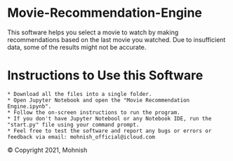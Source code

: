 # Movie-Recommendation-Engine
This software helps you select a movie to watch by making recommendations based on the last movie you watched. Due to insufficient data, some of the results might not be accurate. 

# Instructions to Use this Software

    * Download all the files into a single folder.
    * Open Jupyter Notebook and open the "Movie Recommendation Engine.ipynb".
    * Follow the on-screen instructions to run the program.
    * If you don't have Jupyter Notebool or any Notebook IDE, run the "start.py" file using your command prompt.
    * Feel free to test the software and report any bugs or errors or feedback via email: mohnish_official@icloud.com
    
    
© Copyright 2021, Mohnish
